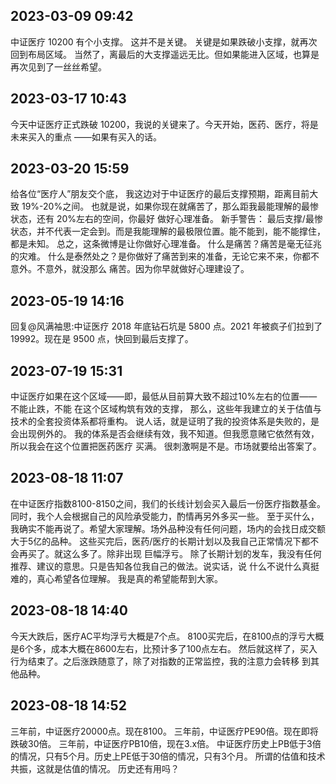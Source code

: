 ## 2023-03-09 09:42

中证医疗 10200 有个小支撑。
这并不是关键。
关键是如果跌破小支撑，就再次回到布局区域。
当然了，离最后的大支撑遥远无比。但如果能进入区域，也算是再次见到了一丝丝希望。

## 2023-03-17 10:43

今天中证医疗正式跌破 10200，我说的关键来了。今天开始，医药、医疗，将是未来买入的重点
——如果有买入的话。

## 2023-03-20 15:59

给各位“医疗人”朋友交个底，
我这边对于中证医疗的最后支撑预期，距离目前大致 19%-20%之间。
也就是说，如果你现在就痛苦了，那么距我最能理解的最惨状态，还有 20%左右的空间，你最好
做好心理准备。
新手警告：
最后支撑/最惨状态，并不代表一定会到。而是我能理解的最极限位置。能不能到，能不能撑住，
都是未知。
总之，这条微博是让你做好心理准备。
什么是痛苦？痛苦是毫无征兆的灾难。
什么是泰然处之？是你做好了痛苦到来的准备，无论它来不来，你都不意外。不意外，就没那么
痛苦。因为你早就做好心理建设了。

## 2023-05-19 14:16

回复@风满袖思:中证医疗 2018 年底钻石坑是 5800 点。2021 年被疯子们拉到了 19992。现在是
9500 点，快回到最后支撑了。

##  2023-07-19 15:31

中证医疗如果在这个区域——即，最低从目前算大致不超过10%左右的位置——不能止跌，不能
在这个区域构筑有效的支撑，
那么，这些年我建立的关于估值与技术的全套投资体系都将重构。
说人话，就是证明了我的投资体系是失败的，是会出现例外的。
我的体系是否会继续有效，我不知道。但我愿意赌它依然有效，所以我会在这个位置把医药医疗
买满。
很刺激啊是不是。市场就要给出答案了。

##  2023-08-18 11:07 

在中证医疗指数8100-8150之间，我们的长线计划会买入最后一份医疗指数基金。
同时，我个人会根据自己的风险承受能力，酌情再另外多买一些。
至于买什么，我确实不能再说了。希望大家理解。场外品种没有任何问题，场内的会找日成交额
大于5亿的品种。
这些买完后，医药/医疗的长期计划以及我自己正常情况下都不会再买了。就这么多了。除非出现
巨幅浮亏。
除了长期计划的发车，我没有任何推荐、建议的意思。只是告知各位我自己的做法。说实话，说
什么不说什么真挺难的，真心希望各位理解。
我是真的希望能帮到大家。

## 2023-08-18 14:40

今天大跌后，医疗AC平均浮亏大概是7个点。
8100买完后，在8100点的浮亏大概是6个多，成本大概在8600左右，比预计多了100点左右。
然后就这样了，买入行为结束了。之后涨跌随意了，除了对指数的正常监控，我的注意力会转移
到其他品种。  

## 2023-08-18 14:52 

三年前，中证医疗20000点。现在8100。
三年前，中证医疗PE90倍。现在即将跌破30倍。
三年前，中证医疗PB10倍，现在3.x倍。
中证医疗历史上PB低于3倍的情况，只有5个月。历史上PE低于30倍的情况，只有3个月。
所谓的估值和技术共振，这就是估值的情况。
历史还有用吗？ 